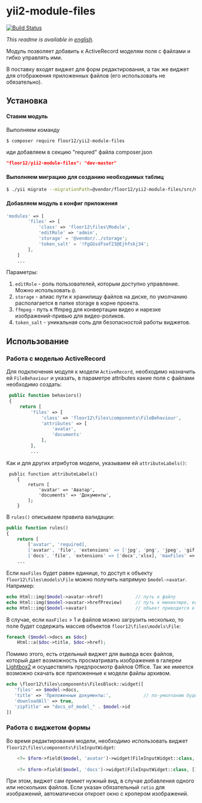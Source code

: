# yii2-module-files

[![Build Status](https://travis-ci.org/floor12/yii2-module-files.svg?branch=master)](https://travis-ci.org/floor12/yii2-module-files)

*This readme is available in [english](README_EN.md).*

Модуль позволяет добавить к ActiveRecord моделям поля с файлами и гибко управлять ими. 

В поставку входят виджет для форм редактирования, а так же виджет для отображения приложенных файлов (его использовать не обязательно).

Установка
------------

#### Ставим модуль

Выполняем команду
```bash
$ composer require floor12/yii2-module-files
```

иди добавляем в секцию "requred" файла composer.json
```json
"floor12/yii2-module-files": "dev-master"
```


#### Выполняем миграцию для созданию необходимых таблиц
```bash
$ ./yii migrate --migrationPath=@vendor/floor12/yii2-module-files/src/migrations/
```

#### Добавляем модуль в конфиг приложения
```php  
'modules' => [
        'files' => [
            'class' => 'floor12\files\Module',
            'editRole' => 'admin',
            'storage' = '@vendor/../storage';
            'token_salt' = '!FgGGsdfsef23@Ejhfskj34';
        ],
    ]
    ...
```

Параметры:

1. `editRole` - роль пользователей, которым доступно управление. Можно использовать `@`.
2. `storage` - алиас пути к хранилищу файлов на диске, по умолчанию располагается в папке storage в корне проекта.
2. `ffmpeg` - путь к ffmpeg для конвертации видео и нарезке изображений-привью для видео-роликов.
2. `token_salt` - уникальная соль для безопасностой работы виджетов.


Использование
-----

### Работа с моделью ActiveRecord
Для подключения модуля к модели `ActiveRecord`, необходимо назначить ей `FileBehaviour` 
и указать, в параметре attributes какие поля с файлами необходимо создать:

```php 
 public function behaviors()
 {
     return [
         'files' => [
             'class' => 'floor12\files\components\FileBehaviour',
             'attributes' => [
                 'avatar',
                 'documents'
             ],
         ],
         ...
```

Как и для других атрибутов модели, указываем ей `attributeLabels()`:

```
 public function attributeLabels()
    {
        return [
            'avatar' => 'Аватар',
            'documents' => 'Документы',
        ];
    }
```

В `rules()` описываем правила валидации:
```php
public function rules()
{
    return [
        ['avatar', 'required],
        ['avatar', 'file', 'extensions' => ['jpg', 'png', 'jpeg', 'gif'], 'maxFiles' => 1, 'ratio'=>1], 
        ['docs', 'file', 'extensions' => ['docx','xlsx], 'maxFiles' => 10],
    ...    
```

Если `maxFiles` будет равен единице, то доступ к объекту `floor12\files\models\File` можно получить напрямую `$model->avatar`. Например:
```php
echo Html::img($model->avatar->href)            // путь к файлу
echo Html::img($model->avatar->hrefPreview)     // путь к миниатюре, если это изображение
echo Html::img($model->avatar)                  // объект приводится к строке, содержащей путь к файлу для удобства
```

В случае, если `maxFiles` > 1 и файлов можно загрузить несколько, то поле будет содержать массив объектов `floor12\files\models\File`:


```php
foreach ($model->docs as $doc}
    Html::a($doc->title, $doc->href);
```
Помимо этого, есть отдельный виджет для вывода всех файлов, который дает возможность просматривать 
изображения в галереи [Lightbox2](https://lokeshdhakar.com/projects/lightbox2/) и осуществлять предпросмотр файлов Office. Так же имеется возможно скачать все приложенные к модели файлы архивом.
 ```php
echo \floor12\files\components\FilesBlock::widget([
    'files' => $model->docs, 
    'title' => 'Приложенные документы:',            // по-умолчанию будет использован Label из модели 
    'downloadAll' => true, 
    'zipTitle' => "docs_of_model_" . $model->id
]) 
```

### Работа c виджетом формы

Во время редактирования модели, необходимо использовать виджет `floor12\files\components\FileInputWidget`:

```php
    <?= $form->field($model, 'avatar')->widget(FileInputWidget::class, []) ?>
    
    <?= $form->field($model, 'docs')->widget(FileInputWidget::class, []) ?>
```
При этом, виджет сам примет нужный вид, в случае добавления одного или нескольких файлов. 
Если указан обязательный `ratio` для изображений, автоматически откроет окно с кропером изображений.


